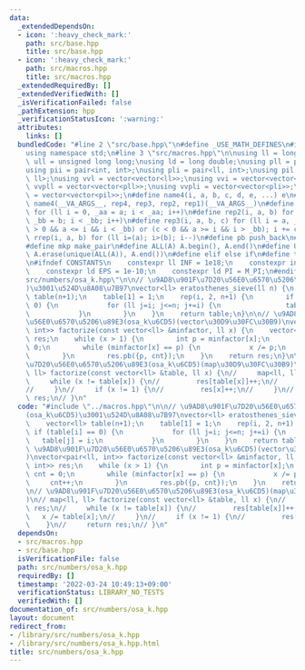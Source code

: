 ```yaml
---
data:
  _extendedDependsOn:
  - icon: ':heavy_check_mark:'
    path: src/base.hpp
    title: src/base.hpp
  - icon: ':heavy_check_mark:'
    path: src/macros.hpp
    title: src/macros.hpp
  _extendedRequiredBy: []
  _extendedVerifiedWith: []
  _isVerificationFailed: false
  _pathExtension: hpp
  _verificationStatusIcon: ':warning:'
  attributes:
    links: []
  bundledCode: "#line 2 \"src/base.hpp\"\n#define _USE_MATH_DEFINES\n#include <bits/stdc++.h>\n\
    using namespace std;\n#line 3 \"src/macros.hpp\"\n\nusing ll = long long;\nusing\
    \ ull = unsigned long long;\nusing ld = long double;\nusing pll = pair<ll, ll>;\n\
    using pii = pair<int, int>;\nusing pli = pair<ll, int>;\nusing pil = pair<int,\
    \ ll>;\nusing vvl = vector<vector<ll>>;\nusing vvi = vector<vector<int>>;\nusing\
    \ vvpll = vector<vector<pll>>;\nusing vvpli = vector<vector<pli>>;\nusing vvpil\
    \ = vector<vector<pil>>;\n#define name4(i, a, b, c, d, e, ...) e\n#define rep(...)\
    \ name4(__VA_ARGS__, rep4, rep3, rep2, rep1)(__VA_ARGS__)\n#define rep1(i, a)\
    \ for (ll i = 0, _aa = a; i < _aa; i++)\n#define rep2(i, a, b) for (ll i = a,\
    \ _bb = b; i < _bb; i++)\n#define rep3(i, a, b, c) for (ll i = a, _bb = b; (c\
    \ > 0 && a <= i && i < _bb) or (c < 0 && a >= i && i > _bb); i += c)\n#define\
    \ rrep(i, a, b) for (ll i=(a); i>(b); i--)\n#define pb push_back\n#define eb emplace_back\n\
    #define mkp make_pair\n#define ALL(A) A.begin(), A.end()\n#define UNIQUE(A) sort(ALL(A)),\
    \ A.erase(unique(ALL(A)), A.end())\n#define elif else if\n#define tostr to_string\n\
    \n#ifndef CONSTANTS\n    constexpr ll INF = 1e18;\n    constexpr int MOD = 1000000007;\n\
    \    constexpr ld EPS = 1e-10;\n    constexpr ld PI = M_PI;\n#endif\n#line 2 \"\
    src/numbers/osa_k.hpp\"\n\n// \u9AD8\u901F\u7D20\u56E0\u6570\u5206\u89E3(osa_k\u6CD5\
    )\u3001\u524D\u8A08\u7B97\nvector<ll> eratosthenes_sieve(ll n) {\n    vector<ll>\
    \ table(n+1);\n    table[1] = 1;\n    rep(i, 2, n+1) {\n        if (table[i] ==\
    \ 0) {\n            for (ll j=i; j<=n; j+=i) {\n                table[j] = i;\n\
    \            }\n        }\n    }\n    return table;\n}\n\n// \u9AD8\u901F\u7D20\
    \u56E0\u6570\u5206\u89E3(osa_k\u6CD5)(vector\u30D9\u30FC\u30B9)\nvector<pair<ll,\
    \ int>> factorize(const vector<ll> &minfactor, ll x) {\n    vector<pair<ll, int>>\
    \ res;\n    while (x > 1) {\n        int p = minfactor[x];\n        int cnt =\
    \ 0;\n        while (minfactor[x] == p) {\n            x /= p;\n            cnt++;\n\
    \        }\n        res.pb({p, cnt});\n    }\n    return res;\n}\n\n// \u9AD8\u901F\
    \u7D20\u56E0\u6570\u5206\u89E3(osa_k\u6CD5)(map\u30D9\u30FC\u30B9)\n// map<ll,\
    \ ll> factorize(const vector<ll> &table, ll x) {\n//     map<ll, ll> res;\n//\
    \     while (x != table[x]) {\n//         res[table[x]]++;\n//         x /= table[x];\n\
    //     }\n//     if (x != 1) {\n//         res[x]++;\n//     }\n//     return\
    \ res;\n// }\n"
  code: "#include \"../macros.hpp\"\n\n// \u9AD8\u901F\u7D20\u56E0\u6570\u5206\u89E3\
    (osa_k\u6CD5)\u3001\u524D\u8A08\u7B97\nvector<ll> eratosthenes_sieve(ll n) {\n\
    \    vector<ll> table(n+1);\n    table[1] = 1;\n    rep(i, 2, n+1) {\n       \
    \ if (table[i] == 0) {\n            for (ll j=i; j<=n; j+=i) {\n             \
    \   table[j] = i;\n            }\n        }\n    }\n    return table;\n}\n\n//\
    \ \u9AD8\u901F\u7D20\u56E0\u6570\u5206\u89E3(osa_k\u6CD5)(vector\u30D9\u30FC\u30B9\
    )\nvector<pair<ll, int>> factorize(const vector<ll> &minfactor, ll x) {\n    vector<pair<ll,\
    \ int>> res;\n    while (x > 1) {\n        int p = minfactor[x];\n        int\
    \ cnt = 0;\n        while (minfactor[x] == p) {\n            x /= p;\n       \
    \     cnt++;\n        }\n        res.pb({p, cnt});\n    }\n    return res;\n}\n\
    \n// \u9AD8\u901F\u7D20\u56E0\u6570\u5206\u89E3(osa_k\u6CD5)(map\u30D9\u30FC\u30B9\
    )\n// map<ll, ll> factorize(const vector<ll> &table, ll x) {\n//     map<ll, ll>\
    \ res;\n//     while (x != table[x]) {\n//         res[table[x]]++;\n//      \
    \   x /= table[x];\n//     }\n//     if (x != 1) {\n//         res[x]++;\n// \
    \    }\n//     return res;\n// }\n"
  dependsOn:
  - src/macros.hpp
  - src/base.hpp
  isVerificationFile: false
  path: src/numbers/osa_k.hpp
  requiredBy: []
  timestamp: '2022-03-24 10:49:13+09:00'
  verificationStatus: LIBRARY_NO_TESTS
  verifiedWith: []
documentation_of: src/numbers/osa_k.hpp
layout: document
redirect_from:
- /library/src/numbers/osa_k.hpp
- /library/src/numbers/osa_k.hpp.html
title: src/numbers/osa_k.hpp
---
```

